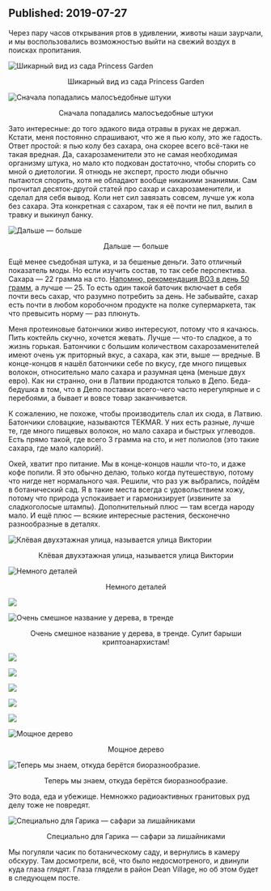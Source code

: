 Published: 2019-07-27
---
Через пару часов открывания ртов в удивлении, животы наши заурчали, и мы воспользовались возможностью выйти на свежий воздух в поисках пропитания.


![Шикарный вид из сада Princess Garden](https://lh3.googleusercontent.com/DTQ3HHzvdx1ycFL52_8-epzoCMOjbBLoENgbGHQWwOmVvDlJKmGzWfWYKgbEQobGO9dLPKcmsKfx96Oy4IA=w500-no-tmp.jpg)
<div style='text-align:center'>Шикарный вид из сада Princess Garden</div>


![Сначала попадались малосъедобные штуки](https://lh3.googleusercontent.com/_5wzUBBZhJtbv0aF2ZYfjT7guNjgBHnS9-xs5ats5RAYAPLutdOKs1RqywbV0kQoRRlL5VrbZhvhDDa-UJw=w500-no-tmp.jpg)
<div style='text-align:center'>Сначала попадались малосъедобные штуки</div>

Зато интересные: до того эдакого вида отравы в руках не держал. Кстати, меня постоянно спрашивают, что же я пью колу, это же гадость. Ответ простой: я пью колу без сахара, она скорее всего всё-таки не такая вредная. Да, сахарозаменители это не самая необходимая организму штука, но мало кто подкован достаточно, чтобы спорить со мной о диетологии. Я отнюдь не эксперт, просто люди обычно пытаются спорить, хотя не обладают вообще никакими знаниями. Сам прочитал десяток-другой статей про сахар и сахарозаменители, и сделал для себя вывод. Коли нет сил завязать совсем, лучше уж кола без сахара. Эта конкретная с сахаром, так я её почти не пил, вылил в травку и выкинул банку.


![Дальше — больше](https://lh3.googleusercontent.com/49LuFRS78c3-HBh6t9VlMJTtAbJ_x_dtozlW_NC25v8Rw_RtHwwQpzkLJMyydFNf8iS-fVf5Te6hUi0RXn0=w500-no-tmp.jpg)
<div style='text-align:center'>Дальше — больше</div>

Ещё менее съедобная штука, и за бешеные деньги. Зато отличный показатель моды. Но если изучить состав, то так себе перспектива. Сахара — 22 грамма на сто. [Напомню, рекомендация ВОЗ в день 50 грамм](/files/9789241549028_eng.pdf), а лучше — 25. То есть один такой баточик включает в себя почти весь сахар, что разумно потребить за день. Не забывайте, сахар есть почти в любом коробочном продукте на полке супермаркета, так что превысить норму — раз плюнуть.

Меня протеиновые батончики живо интересуют, потому что я качаюсь. Пить коктейль скучно, хочется жевать. Лучше — что-то сладкое, а то жизнь горькая. Батончики с большим количеством сахарозаменителей имеют очень уж приторный вкус, а сахара, как эти, выше — вредные. В конце-концов я нашёл батончики себе по вкусу, где много пищевых волокон, относительно мало сахара и разумная цена (меньше двух евро). Как ни странно, они в Латвии продаются только в Депо. Беда-бедушка в том, что в Депо поставки всего-чего часто нерегулярные и с перебоями, а бывает и вовсе товар заканчивается.

К сожалению, не похоже, чтобы производитель слал их сюда, в Латвию. Батончики словацкие, называются TEKMAR. У них есть разные, лучше те, где много пищевых волокон, но мало сахара и быстрых углеводов. Есть прямо такой, где всего 3 грамма на сто, и нет полиолов (это такие сахара, где мало калорий).

Окей, хватит про питание. Мы в конце-концов нашли что-то, и даже кофе попили. Я это обычно делаю, только когда путешествую, потому что нигде нет нормального чая. Решили, что раз уж выбрались, пойдём в ботанический сад. Я в такие места всегда с удовольствием хожу, потому что природа успокаивает и гармонизирует (извините за сладкоголосые штампы). Дополнительный плюс — там всегда народу мало. И ещё плюс — всякие интересные растения, бесконечно разнообразные в деталях.


![Клёвая двухэтажная улица, называется улица Виктории](https://lh3.googleusercontent.com/p5rmy2IW39BHMy1HP0d4_L-UbEJy8TUgOOypCldrKKRhyP418NgKKSb5JwKRy6ZolcHBN-ThOQMtUfU0acc=w500-no-tmp.jpg)

<div style='text-align:center'>Клёвая двухэтажная улица, называется улица Виктории</div>


![Немного деталей](https://lh3.googleusercontent.com/IBvrEvSC7WwHKunkBz1V3HHuBLZtQFvDdNYR9a9rc6aUcaK5qHR0frTSiIF4FBEB2xZAxumF9MoOD38uFaw=w500-no-tmp.jpg)
<div style='text-align:center'>Немного деталей</div>



![](https://lh3.googleusercontent.com/OHzBSXOxqWRPvPEK_onBf-WbWNWr3-6NuFCqLVP8JdGBPFvRdPQT3s3dRel8OUflFfeS9SRyWzVaxDWCQVU=w500-no-tmp.jpg)
<div style='text-align:center'></div>


![Очень смешное название у дерева, в тренде](https://lh3.googleusercontent.com/wdlyV_q5y6qPOjS0uOHqSr14nrhYNMUh29MYkYW4zN_Y2P63fJEIXqTVx9NlxB6XoFZ1iF4qBt6kwGBunaQ=w500-no-tmp.jpg)
<div style='text-align:center'>Очень смешное название у дерева, в тренде. Сулит барыши криптоанархистам!</div>


![](https://lh3.googleusercontent.com/87nsyP-1tzf5Px15hJH6ObxtIqgoEXbtVS9ffMyu5CVDbiUu1EDqsSv-2i9X-GZefF63cQu6Glhx65pixcg=w500-no-tmp.jpg)
<div style='text-align:center'></div>


![](https://lh3.googleusercontent.com/nh87uUB-l60t6liBkq6B-tJi1KQ-8EuYQye3NKb8quGFjNtMvvuSwcv_WxYvCYvrrFj3JVgnd0_l4VOTZsc=w500-no-tmp.jpg)
<div style='text-align:center'></div>


![](https://lh3.googleusercontent.com/DD_gNy6Y1X9YqUhKrLes-rka7eQcrG1E5gQMC5IUXFhx2ecE-xkUWKDMc83h32a5-qb1cszKZ3IVAicmG1c=w500-no-tmp.jpg)
<div style='text-align:center'></div>


![](https://lh3.googleusercontent.com/AbS4WK9E-IabfQEZMdDKRPpbyZQ8s3JEPXw57_pA8zP0mHKgAeZr6aypbDCTHTT8VjBOKLvWQwOmDDlItA0=w500-no-tmp.jpg)
<div style='text-align:center'></div>


![](https://lh3.googleusercontent.com/WkAhUw_Yw5G64vEnndx0mWDKlw2eWT6MAR5uZcuVL65aE54pmGdPiXNQmHR5AwfFyUwyJhgAEnZioGfNygo=w500-no-tmp.jpg)
<div style='text-align:center'></div>



![Мощное дерево](https://lh3.googleusercontent.com/PPUCPnk6sDUk9A-dvRyjPZv-k0hhRm7zDlpNiJwBKXbK4DJx3TmLAJSnfo2sDXDHUciI3Xn6KPgVeXrYhtY=w500-no-tmp.jpg)
<div style='text-align:center'>Мощное дерево</div>


![Теперь мы знаем, откуда берётся биоразнообразие.](https://lh3.googleusercontent.com/8q2B6KCypRNDWj7eHjyYEpAIx40XRTMepFGDrr4hzNEVHoe82_vXx579gvn1vOv6N6J_ljhO3cw4cd9LwrQ=w500-no-tmp.jpg)
<div style='text-align:center'>Теперь мы знаем, откуда берётся биоразнообразие. </div>

Это вода, еда и убежище. Немножко радиоактивных гранитовых руд делу тоже не повредят.


![Специально для Гарика — сафари за лишайниками](https://lh3.googleusercontent.com/_xtvQGCbsY02zo7szSD3Qxf7Ov5JqcvrD7zz2cFn8b8lLg5W-uBXFNSFDE745p_ISa3cVApVH9Iehb00bzM=w500-no-tmp.jpg)
<div style='text-align:center'>Специально для Гарика — сафари за лишайниками</div>

Мы погуляли часик по ботаническому саду, и вернулись в камеру обскуру. Там досмотрели, всё, что было недосмотреного, и двинули куда глаза глядят. Глаза глядели в район Dean Village, но об этом будет в следующем посте.

<!--stackedit_data:
eyJoaXN0b3J5IjpbMjM0NDY3MjcsMTEwMzgyMjY5M119
-->